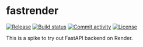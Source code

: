 # fastrender

[![Release](https://img.shields.io/github/v/release/iakovn/fastrender)](https://img.shields.io/github/v/release/iakovn/fastrender)
[![Build status](https://img.shields.io/github/actions/workflow/status/iakovn/fastrender/main.yml?branch=main)](https://github.com/iakovn/fastrender/actions/workflows/main.yml?query=branch%3Amain)
[![Commit activity](https://img.shields.io/github/commit-activity/m/iakovn/fastrender)](https://img.shields.io/github/commit-activity/m/iakovn/fastrender)
[![License](https://img.shields.io/github/license/iakovn/fastrender)](https://img.shields.io/github/license/iakovn/fastrender)

This is a spike to try out FastAPI backend on Render.
